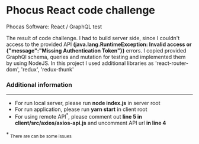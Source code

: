 # Phocus React code challenge
Phocas Software: React / GraphQL test

The result of code challenge. I had to build server side, since I couldn't access to the provided API <strong>(java.lang.RuntimeException: Invalid access or {"message":"Missing Authentication Token"})</strong> errors. I copied provided GraphQl schema, queries and mutation for testing and implemented them by using NodeJS. In this project I used additional libraries as 'react-router-dom', 'redux', 'redux-thunk'

<h3>Additional information</h3>
<hr/>
<ul>
  <li>For run local server, please run <strong>node index.js</strong> in server root</li>
  <li>For run application, please run <strong>yarn start</strong> in client root</li>
  <li>For using remote API<sup>*</sup>, please comment out <strong>line 5 in client/src/axios/axios-api.js</strong> and uncomment API url <strong>in line 4</strong></li>
</ul>
<p>* <sub>There are can be some issues</sub></p>
